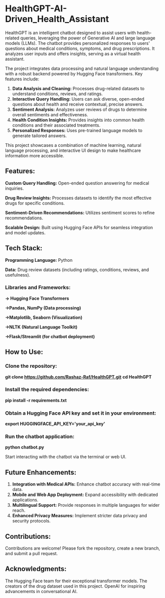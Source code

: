 # HealthGPT-AI-Driven_Health_Assistant
HealthGPT is an intelligent chatbot designed to assist users with health-related queries, leveraging the power of Generative AI and large language models (LLMs). The chatbot provides personalized responses to users' questions about medical conditions, symptoms, and drug prescriptions. It analyzes user inputs and offers insights, serving as a virtual health assistant.

The project integrates data processing and natural language understanding with a robust backend powered by Hugging Face transformers. Key features include:
1. **Data Analysis and Cleaning:** Processes drug-related datasets to understand conditions, reviews, and ratings.
2. **Interactive Query Handling:** Users can ask diverse, open-ended questions about health and receive contextual, precise answers.
3. **Sentiment Analysis:** Analyzes user reviews of drugs to determine overall sentiments and effectiveness.
4. **Health Condition Insights:** Provides insights into common health conditions and their associated treatments.
5. **Personalized Responses:** Uses pre-trained language models to generate tailored answers.

This project showcases a combination of machine learning, natural language processing, and interactive UI design to make healthcare information more accessible.

## Features:
**Custom Query Handling:** Open-ended question answering for medical inquiries.

**Drug Review Insights:** Processes datasets to identify the most effective drugs for specific conditions.

**Sentiment-Driven Recommendations:** Utilizes sentiment scores to refine recommendations.

**Scalable Design:** Built using Hugging Face APIs for seamless integration and model updates.

## Tech Stack:
**Programming Language:** Python

**Data:** Drug review datasets (including ratings, conditions, reviews, and usefulness).

### Libraries and Frameworks:
**-> Hugging Face Transformers**

**->Pandas, NumPy (Data processing)**

**->Matplotlib, Seaborn (Visualization)**

**->NLTK (Natural Language Toolkit)**

**->Flask/Streamlit (for chatbot deployment)**

## How to Use:
### Clone the repository:
**git clone https://github.com/Rashaz-Raf/HealthGPT.git**
**cd HealthGPT**

### Install the required dependencies:
**pip install -r requirements.txt**

### Obtain a Hugging Face API key and set it in your environment:
**export HUGGINGFACE_API_KEY='your_api_key'**

### Run the chatbot application:
**python chatbot.py**

Start interacting with the chatbot via the terminal or web UI.

## Future Enhancements:
1. **Integration with Medical APIs:** Enhance chatbot accuracy with real-time data.
2. **Mobile and Web App Deployment:** Expand accessibility with dedicated applications.
3. **Multilingual Support:** Provide responses in multiple languages for wider reach.
4. **Enhanced Privacy Measures:** Implement stricter data privacy and security protocols.

## Contributions:
Contributions are welcome! Please fork the repository, create a new branch, and submit a pull request.

## Acknowledgments:
The Hugging Face team for their exceptional transformer models.
The creators of the drug dataset used in this project.
OpenAI for inspiring advancements in conversational AI.
